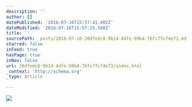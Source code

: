 ```yaml
---
description: ''
author: []
datePublished: '2016-07-16T15:57:41.402Z'
dateModified: '2016-07-16T15:57:15.588Z'
title: ''
sourcePath: _posts/2016-07-16-30d7edc8-9b14-4dfe-99b4-76fc7fcf4e73.md
starred: false
inFeed: true
hasPage: true
inNav: false
url: 30d7edc8-9b14-4dfe-99b4-76fc7fcf4e73/index.html
_context: 'http://schema.org'
_type: Article

---
```

![](https://the-grid-user-content.s3-us-west-2.amazonaws.com/fab3f5f7-1443-470e-94ff-f23911d62472.jpg)
